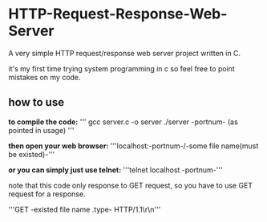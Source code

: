 # HTTP-Request-Response-Web-Server
A very simple HTTP request/response web server project written in C.

it's my first time trying system programming in c so feel free to point mistakes on my code. 

## how to use

**to compile the code:**
'''
gcc server.c -o server
./server -portnum- (as pointed in usage)
'''
  
  **then open your web browser:**
  '''localhost:-portnum-/-some file name(must be existed)-'''
  
  **or you can simply just use telnet:**
  '''telnet localhost -portnum-'''
  
  note that this code only response to GET request, so you have to use GET request for a response.
  
  '''GET -existed file name .type- HTTP/1.1\r\n'''
